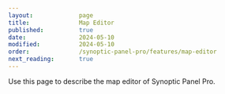 ```yaml
---
layout:             page
title:              Map Editor
published:          true
date:               2024-05-10
modified:           2024-05-10
order:              /synoptic-panel-pro/features/map-editor
next_reading:       true
---
```

<todo>Use this page to describe the map editor of Synoptic Panel Pro.</todo>
